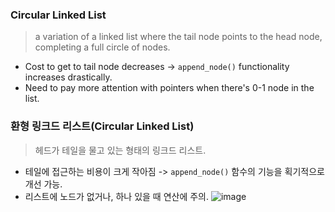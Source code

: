 ### Circular Linked List
> a variation of a linked list where the tail node points to the head node, completing a full circle of nodes.
* Cost to get to tail node decreases -> ```append_node()``` functionality increases drastically.
* Need to pay more attention with pointers when there's 0-1 node in the list.

### 환형 링크드 리스트(Circular Linked List)
> 헤드가 테일을 물고 있는 형태의 링크드 리스트.
* 테일에 접근하는 비용이 크게 작아짐 -> ```append_node()``` 함수의 기능을 획기적으로 개선 가능.
* 리스트에 노드가 없거나, 하나 있을 때 연산에 주의.
![image](https://user-images.githubusercontent.com/22133824/142841085-1371c1d5-62b7-49a5-8408-dabf42046090.png)
